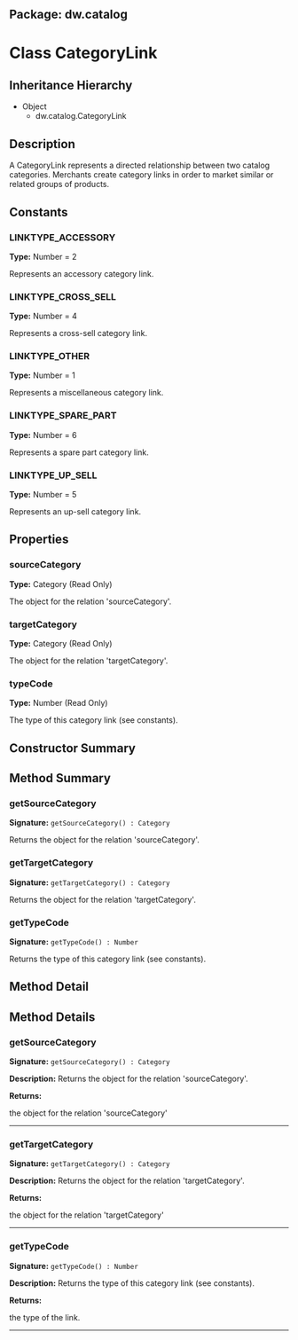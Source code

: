 ## Package: dw.catalog

# Class CategoryLink

## Inheritance Hierarchy

- Object
  - dw.catalog.CategoryLink

## Description

A CategoryLink represents a directed relationship between two catalog categories. Merchants create category links in order to market similar or related groups of products.

## Constants

### LINKTYPE_ACCESSORY

**Type:** Number = 2

Represents an accessory category link.

### LINKTYPE_CROSS_SELL

**Type:** Number = 4

Represents a cross-sell category link.

### LINKTYPE_OTHER

**Type:** Number = 1

Represents a miscellaneous category link.

### LINKTYPE_SPARE_PART

**Type:** Number = 6

Represents a spare part category link.

### LINKTYPE_UP_SELL

**Type:** Number = 5

Represents an up-sell category link.

## Properties

### sourceCategory

**Type:** Category (Read Only)

The object for the relation 'sourceCategory'.

### targetCategory

**Type:** Category (Read Only)

The object for the relation 'targetCategory'.

### typeCode

**Type:** Number (Read Only)

The type of this category link (see constants).

## Constructor Summary

## Method Summary

### getSourceCategory

**Signature:** `getSourceCategory() : Category`

Returns the object for the relation 'sourceCategory'.

### getTargetCategory

**Signature:** `getTargetCategory() : Category`

Returns the object for the relation 'targetCategory'.

### getTypeCode

**Signature:** `getTypeCode() : Number`

Returns the type of this category link (see constants).

## Method Detail

## Method Details

### getSourceCategory

**Signature:** `getSourceCategory() : Category`

**Description:** Returns the object for the relation 'sourceCategory'.

**Returns:**

the object for the relation 'sourceCategory'

---

### getTargetCategory

**Signature:** `getTargetCategory() : Category`

**Description:** Returns the object for the relation 'targetCategory'.

**Returns:**

the object for the relation 'targetCategory'

---

### getTypeCode

**Signature:** `getTypeCode() : Number`

**Description:** Returns the type of this category link (see constants).

**Returns:**

the type of the link.

---